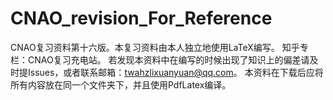 # CNAO_revision_For_Reference
CNAO复习资料第十六版。本复习资料由本人独立地使用LaTeX编写。
知乎专栏：CNAO复习充电站。
若发现本资料中在编写的时候出现了知识上的偏差请及时提Issues，或者联系邮箱：twahzlixuanyuan@qq.com。
本资料在下载后应将所有内容放在同一个文件夹下，并且使用PdfLatex编译。

